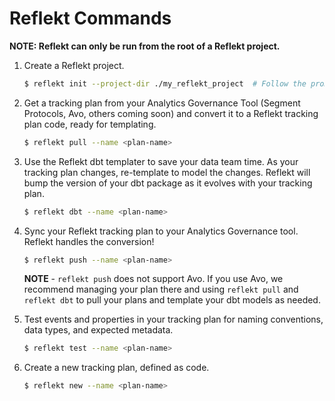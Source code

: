 <!--
SPDX-FileCopyrightText: 2022 Gregory Clunies <greg@reflekt-ci.com>

SPDX-License-Identifier: Apache-2.0
-->

# Reflekt Commands
**NOTE: Reflekt can only be run from the root of a Reflekt project.**

1. Create a Reflekt project.
   ```bash
   $ reflekt init --project-dir ./my_reflekt_project  # Follow the prompts
   ```

2. Get a tracking plan from your Analytics Governance Tool (Segment Protocols, Avo, others coming soon) and convert it to a Reflekt tracking plan code, ready for templating.
   ```bash
   $ reflekt pull --name <plan-name>
   ```

3. Use the Reflekt dbt templater to save your data team time. As your tracking plan changes, re-template to model the changes. Reflekt will bump the version of your dbt package as it evolves with your tracking plan.
   ```bash
   $ reflekt dbt --name <plan-name>
   ```

4. Sync your Reflekt tracking plan to your Analytics Governance tool. Reflekt handles the conversion!
   ```bash
   $ reflekt push --name <plan-name>
   ```
   **NOTE** - `reflekt push` does not support Avo. If you use Avo, we recommend managing your plan there and using `reflekt pull` and `reflekt dbt` to pull your plans and template your dbt models as needed.

5. Test events and properties in your tracking plan for naming conventions, data types, and expected metadata.
   ```zsh
   $ reflekt test --name <plan-name>
   ```

6. Create a new tracking plan, defined as code.
   ```bash
   $ reflekt new --name <plan-name>
   ```
